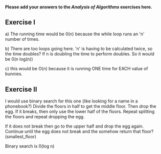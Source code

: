 #### Please add your answers to the ***Analysis of  Algorithms*** exercises here.

## Exercise I

a) The running time would be 0(n) because the while loop runs an 'n' number of times. 


b) There are too loops going here. 'n' is having to be calculated twice, so the time doubles? If n is doubling the time to perform doubles. So it would be 0(n log(n))


c) this would be O(n) because it is running ONE time for EACH value of bunnies. 

## Exercise II

I would use binary search for this one (like looking for a name in a phonebook?) Divide the floors in half to get the middle floor. Then drop the egg. If it breaks, then only use the lower half of the floors. Repeat splitting the floors and repeat dropping the egg. 

If it does not break then go to the upper half and drop the egg again. Continue until the egg does not break and the somehow return that floor? (smallest_floor)

Binary search is 0(log n)
